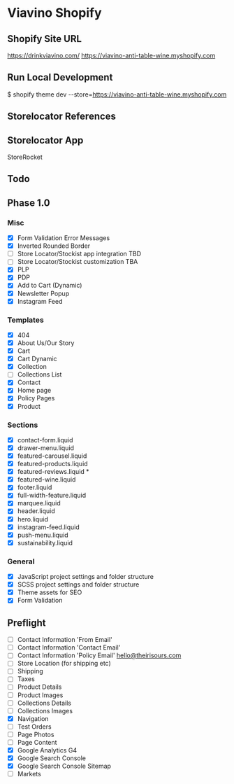# Viavino Shopify

## Shopify Site URL
https://drinkviavino.com/
https://viavino-anti-table-wine.myshopify.com

## Run Local Development
$ shopify theme dev --store=https://viavino-anti-table-wine.myshopify.com

## Storelocator References

## Storelocator App
StoreRocket

## Todo

## Phase 1.0

### Misc
- [x] Form Validation Error Messages
- [x] Inverted Rounded Border
- [ ] Store Locator/Stockist app integration TBD
- [ ] Store Locator/Stockist customization TBA
- [x] PLP
- [x] PDP
- [x] Add to Cart (Dynamic)
- [x] Newsletter Popup
- [x] Instagram Feed

### Templates

- [x] 404
- [x] About Us/Our Story
- [x] Cart
- [x] Cart Dynamic
- [x] Collection
- [ ] Collections List
- [x] Contact
- [x] Home page
- [x] Policy Pages
- [x] Product

### Sections

- [x] contact-form.liquid
- [x] drawer-menu.liquid
- [x] featured-carousel.liquid
- [x] featured-products.liquid
- [x] featured-reviews.liquid *
- [x] featured-wine.liquid
- [x] footer.liquid
- [x] full-width-feature.liquid
- [x] marquee.liquid
- [x] header.liquid
- [x] hero.liquid
- [x] instagram-feed.liquid
- [x] push-menu.liquid
- [x] sustainability.liquid

### General

- [x] JavaScript project settings and folder structure
- [x] SCSS project settings and folder structure
- [x] Theme assets for SEO
- [x] Form Validation

## Preflight

- [ ] Contact Information 'From Email'
- [ ] Contact Information 'Contact Email'
- [ ] Contact Information 'Policy Email' hello@theirisours.com
- [ ] Store Location (for shipping etc)
- [ ] Shipping
- [ ] Taxes
- [ ] Product Details
- [ ] Product Images
- [ ] Collections Details
- [ ] Collections Images
- [x] Navigation
- [ ] Test Orders
- [ ] Page Photos
- [ ] Page Content
- [x] Google Analytics G4
- [x] Google Search Console
- [x] Google Search Console Sitemap
- [ ] Markets
